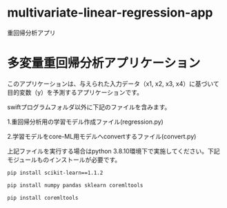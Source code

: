 # multivariate-linear-regression-app
重回帰分析アプリ
# 多変量重回帰分析アプリケーション

このアプリケーションは、与えられた入力データ（x1, x2, x3, x4）に基づいて目的変数（y）を予測するアプリケーションです。

swiftプログラムフォルダ以外に下記のファイルを含みます。

1.重回帰分析用の学習モデル作成ファイル(regression.py)

2.学習モデルをcore-ML用モデルへconvertするファイル(convert.py)

上記ファイルを実行する場合はpython 3.8.10環境下で実施してください。下記モジュールものインストールが必要です。
```bash
pip install scikit-learn==1.1.2
```
```bash
pip install numpy pandas sklearn coremltools
```
```bash
pip install coremltools
```
